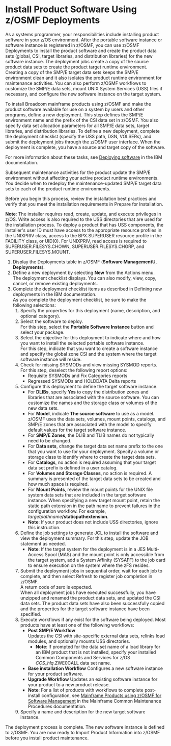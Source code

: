 # Install Product Software Using z/OSMF Deployments

As a systems programmer, your responsibilities include installing product software in your z/OS environment. After the portable software instance or software instance is registered in z/OSMF, you can use z/OSMF Deployments to install the product software and create the product data sets (global, CSI, target libraries, and distribution libraries) for the new software instance. The deployment jobs create a copy of the source product data sets to create the product target runtime environment. Creating a copy of the SMP/E target data sets keeps the SMP/E environment clean and it also isolates the product runtime environment for maintenance activities. You can also perform z/OSMF workflows to customize the SMP/E data sets, mount UNIX System Services (USS) files if necessary, and configure the new software instance on the target system.

To install Broadcom mainframe products using z/OSMF and make the product software available for use on a system by users and other programs, define a new deployment. This step defines the SMP/E environment name and the prefix of the CSI data set in z/OSMF. You also specify data set allocation parameters for all SMP/E data sets, target libraries, and distribution libraries. To define a new deployment, complete the deployment checklist (specify the USS path, DSN, VOLSERs), and submit the deployment jobs through the z/OSMF user interface. When the deployment is complete, you have a source and target copy of the software.

For more information about these tasks, see [Deploying software](https://www.ibm.com/docs/en/zos/2.4.0?topic=task-deploying-software) in the IBM documentation.

Subsequent maintenance activities for the product update the SMP/E environment without affecting your active product runtime environments. You decide when to redeploy the maintenance-updated SMP/E target data sets to each of the product runtime environments.

Before you begin this process, review the installation best practices and verify that you meet the installation requirements in Prepare for Installation.

**Note**: The installer requires read, create, update, and execute privileges in z/OS. Write access is also required to the USS directories that are used for the installation process. To deploy a product that has USS components, the installer's user ID must have access to the appropriate resource profiles in the UNIXPRIV class, access to the BPX.SUPERUSER resource profile in the FACILITY class, or UID(0). For UNIXPRIV, read access is required to SUPERUSER.FILESYS.CHOWN, SUPERUSER.FILESYS.CHGRP, and SUPERUSER.FILESYS.MOUNT.

1. Display the Deployments table in z/OSMF (**Software ManagementU**, **Deployments**).
2. Define a new deployment by selecting **New** from the Actions menu.  
The deployment checklist displays. You can also modify, view, copy, cancel, or remove existing deployments.
3. Complete the deployment checklist items as described in Defining new deployments in the IBM documentation.  
As you complete the deployment checklist, be sure to make the following selections:
    1. Specify the properties for this deployment (name, description, and optional category).
    2. Select the software to deploy.  
    For this step, select the **Portable Software Instance** button and select your package.
    3. Select the objective for this deployment to indicate where and how you want to install the selected portable software instance.  
    For this step, indicate that you want to create a software instance and specify the global zone CSI and the system where the target software instance will reside.
    4. Check for missing SYSMODs and view missing SYSMOD reports.  
    For this step, deselect the following report options:
        - Requisite SYSMODs and Fix Categories reports
        - Regressed SYSMODs and HOLDDATA Delta reports
    5. Configure this deployment to define the target software instance.
        - For **DLIBs**, specify **Yes** to copy the distribution zones and libraries that are associated with the source software. You can customize the names and the storage class or volumes of the new data sets.
        - For **Model**, indicate **The source software** to use as a model. z/OSMF uses the data sets, volumes, mount points, catalogs, and SMP/E zones that are associated with the model to specify default values for the target software instance.
        - For **SMP/E Zones**, the DLIB and TLIB names do not typically need to be changed.
        - For **Data sets**, change the target data set name prefix to the one that you want to use for your deployment. Specify a volume or storage class to identify where to create the target data sets.
        - For **Catalogs**, no action is required assuming that your target data set prefix is defined in a user catalog.
        - For **Volumes and Storage Classes**, no action is required. A summary is presented of the target data sets to be created and how much space is required.
        - For **Mount Points**, review the mount points for the UNIX file system data sets that are included in the target software instance. When specifying a new target mount point, retain the static path extension in the path name to prevent failures in the configuration workflow. For example, _targetpathname_**/staticpathextension**.
        - **Note**: If your product does not include USS directories, ignore this instruction.
    6. Define the job settings to generate JCL to install the software and view the deployment summary. For this step, update the JOB statement as needed.
        - **Note**: If the target system for the deployment is in a JES Multi-Access Spool (MAS) and the mount point is only accessible from the target system, add a System Affinity (SYSAFF) to the job card to ensure execution on the system where the zFS resides.
    7. Submit the deployment jobs in sequential order, wait for each job to complete, and then select Refresh to register job completion in z/OSMF.  
    A return code of zero is expected.  
    When all deployment jobs have executed successfully, you have unzipped and renamed the product data sets, and updated the CSI data sets. The product data sets have also been successfully copied and the properties for the target software instance have been specified.
    8. Execute workflows if any exist for the software being deployed. Most products have at least one of the following workflows:
        - **Post SMP/E Workflow**  
        Updates the CSI with site-specific external data sets, relinks load modules, and optionally mounts USS directories.
            - **Note**: If prompted for the data set name of a load library for an IBM product that is not installed, specify your installed Common Components and Services for z/OS *CCS_hlq*.ZWE0CALL data set name.
        - **Base installation Workflow**
        Configures a new software instance for your product software.
        - **Upgrade Workflow**
        Updates an existing software instance for your product to a new product release.
        - **Note**: For a list of products with workflows to complete post-install configuration, see [Mainframe Products using z/OSMF for Software Management](https://techdocs.broadcom.com/us/en/ca-mainframe-software/traditional-management/mainframe-common-maintenance-procedures/1-0/getting-started/z-osmf-requirements/mainframe-products-using-z-osmf-for-software-management.html) in the Mainframe Common Maintenance Procedures documentation.
    9. Specify a name and description for the new target software instance.

The deployment process is complete. The new software instance is defined to z/OSMF. You are now ready to Import Product Information into z/OSMF before you install product maintenance.
